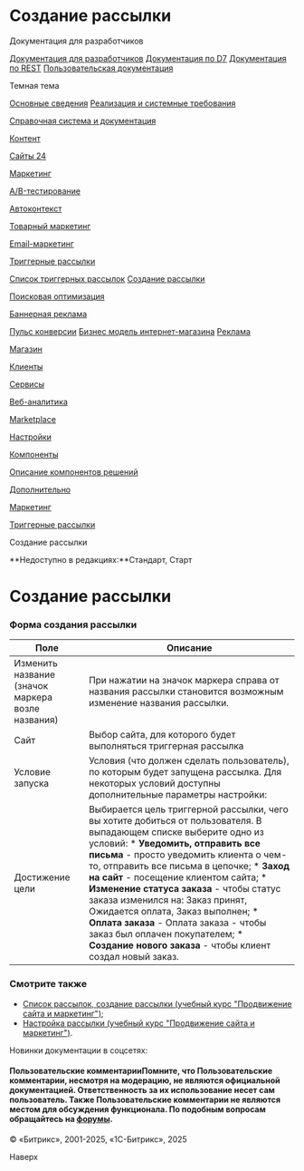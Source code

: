 # Создание рассылки

Документация для разработчиков

[Документация для разработчиков](https://dev.1c-bitrix.ru/api_help/)
[Документация по D7](https://dev.1c-bitrix.ru/api_d7/)
[Документация по REST](https://dev.1c-bitrix.ru/rest_help/)
[Пользовательская документация](https://dev.1c-bitrix.ru/user_help/)

Темная тема

[Основные сведения](/user_help/index.php)
[Реализация и системные требования](/user_help/reqintro.php)

[Справочная система и документация](/user_help/help/index.php)

[Контент](/user_help/content/index.php)

[Сайты 24](/user_help/sites24/index.php)

[Маркетинг](/user_help/marketing/index.php)

[A/B-тестирование](/user_help/marketing/ab_testing/index.php)

[Автоконтекст](/user_help/marketing/context_adv/index.php)

[Товарный маркетинг](/user_help/marketing/discounts/index.php)

[Email-маркетинг](/user_help/marketing/sender/index.php)

[Триггерные рассылки](/user_help/marketing/triggered_emails/index.php)

[Список триггерных рассылок](/user_help/marketing/triggered_emails/triggered_newsletters.php)
[Создание рассылки](/user_help/marketing/triggered_emails/add_manually.php)

[Поисковая оптимизация](/user_help/marketing/seo/index.php)

[Баннерная реклама](/user_help/marketing/advertising/index.php)

[Пульс конверсии](/user_help/marketing/conversion_pulse.php)
[Бизнес модель интернет-магазина](/user_help/marketing/web_store_business_model.php)
[Реклама](/user_help/marketing/ads.php)

[Магазин](/user_help/store/index.php)

[Клиенты](/user_help/clients/index.php)

[Сервисы](/user_help/service/index.php)

[Веб-аналитика](/user_help/statistic/index.php)

[Marketplace](/user_help/marketplace/index.php)

[Настройки](/user_help/settings/index.php)

[Компоненты](/user_help/components/index.php)

[Описание компонентов решений](/user_help/description_decisions/index.php)

[Дополнительно](/user_help/additional/index.php)

[Маркетинг](/user_help/marketing/index.php)

[Триггерные рассылки](/user_help/marketing/triggered_emails/index.php)

Создание рассылки

**Недоступно в редакциях:**Стандарт, Старт

# Создание рассылки

### Форма создания рассылки

| Поле | Описание |
| --- | --- |
| Изменить название (значок маркера возле названия) | При нажатии на значок маркера справа от названия рассылки становится возможным изменение названия рассылки. |
| Сайт | Выбор сайта, для которого будет выполняться триггерная рассылка |
| Условие запуска | Условия (что должен сделать пользователь), по которым будет запущена рассылка. Для некоторых условий доступны дополнительные параметры настройки:   | Поле | Описание | | --- | --- | | Для условий **Давно не заходил на сайт**, **Давно не покупал**, **Забытая корзина** | | | Время запуска | Выберите время запуска из выпадающего списка (шаг 30 минут). | | Обработать старые данные | Если отмечена эта опция, то при первом запуске рассылка дополнительно запустится ещё и для пользователей, которые не выполняли действие больше указанного количества дней. | | Не заходил / Не покупал / Забыл более (дней) | Укажите количество дней, по достижении которого, пользователю отправится рассылка. | | Для условия **Изменение статуса заказа** | | | Выберите статус заказа | Выберите нужный статус из выпадающего списка. | |
| Достижение цели | Выбирается цель триггерной рассылки, чего вы хотите добиться от пользователя. В выпадающем списке выберите одно из условий:  * **Уведомить, отправить все письма** - просто уведомить клиента о чем-то, отправить все письма в цепочке; * **Заход на сайт** - посещение клиентом сайта; * **Изменение статуса заказа** - чтобы статус заказа изменился на: Заказ принят, Ожидается оплата, Заказ выполнен; * **Оплата заказа** - Оплата заказа - чтобы заказ был оплачен покупателем; * **Создание нового заказа** - чтобы клиент создал новый заказ. |

### Смотрите также

* [Список рассылок, создание рассылки (учебный курс "Продвижение сайта и маркетинг")](https://dev.1c-bitrix.ru/learning/course/index.php?COURSE_ID=139&LESSON_ID=8713);
* [Настройка рассылки (учебный курс "Продвижение сайта и маркетинг")](https://dev.1c-bitrix.ru/learning/course/index.php?COURSE_ID=139&LESSON_ID=7781).

Новинки документации в соцсетях:

#### Пользовательские комментарииПомните, что Пользовательские комментарии, несмотря на модерацию, не являются официальной документацией. Ответственность за их использование несет сам пользователь. Также Пользовательские комментарии не являются местом для обсуждения функционала. По подобным вопросам обращайтесь на [форумы](http://dev.1c-bitrix.ru/community/forums/group1/).

© «Битрикс», 2001-2025, «1С-Битрикс», 2025

Наверх